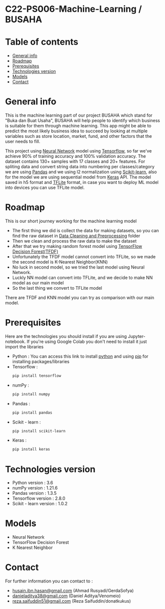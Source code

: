 # C22-PS006-Machine-Learning / BUSAHA

# Table of contents
* [General info](#general-info)
* [Roadmap](#roadmap)
* [Prerequisites](#prerequisites)
* [Technologies version](#technologies-version)
* [Models](#models)
* [Contact](#contact)


# General info
This is the machine learning part of our project BUSAHA which stand for "Buka dan Buat Usaha", BUSAHA will help people to identify which business is suitable for them through machine learning. 
This app might be able to predict the most likely business idea to succeed by looking at multiple variables such as store location, market, fund, and other factors that the user needs to fill.

This project using [Neural Network](https://en.wikipedia.org/wiki/Neural_network) model using [Tensorflow](https://www.tensorflow.org/), so far we've achieve 90% of training accuracy and 100% validation accuracy. The dataset contains 130+ samples with 17 classes and 20+ features. For spliting data and convert string data into numbering per classes/category we are using [Pandas](https://pandas.pydata.org/) and we using l2 normalization using [Scikit-learn](https://scikit-learn.org/stable/modules/generated/sklearn.preprocessing.normalize.html), also for the model we are using sequential model from [Keras](https://keras.io/api/models/sequential/) API. The model saved in h5 format and [TFLite](https://www.tensorflow.org/lite) format, in case you want to deploy ML model into devices you can use TFLite model.

# Roadmap
This is our short journey working for the machine learning model
* The first thing we did is collect the data for making datasets, so you can find the raw dataset in [Data Cleaning and Preprocessing](https://github.com/GerdaSofya/C22-PS006-Machine-Learning/tree/main/Data%20Cleaning%20and%20Preprocessing) folder
* Then we clean and process the raw data to make the dataset
* After that we try making random forest model using [TensorFlow Decision Forest(TFDF)](https://www.tensorflow.org/decision_forests)
* Unfortunately the TFDF model cannot convert into TFLite, so we made the second model is K-Nearest Neighbor(KNN)
* No luck in second model, so we tried the last model using Neural Network.
* Luckly NN model can convert into TFLite, and we decide to make NN model as our main model
* So the last thing we convert to TFLite model

There are TFDF and KNN model you can try as comparison with our main model.

# Prerequisites
Here are the technologies you should install if you are using Jupyter-notebook. If you're using Google Colab you don't need to install it just import the libraries
* Python : You can access this link to install [python](https://www.python.org/downloads/) and using [pip](https://pypi.org/project/pip/) for installing  packages/libraries 
* Tensorflow : 
  ```bash
  pip install tensorflow
* numPy : 
  ```bash
  pip install numpy
* Pandas : 
  ```bash
  pip install pandas
* Scikit - learn : 
  ```bash 
  pip install scikit-learn 
* Keras : 
  ```bash
  pip install keras
# Technologies version
* Python version : 3.6
* numPy version : 1.21.6
* Pandas version : 1.3.5
* Tensorflow version : 2.8.0
* Scikit - learn version : 1.0.2

# Models
* Neural Network 
* TensorFlow Decision Forest
* K Nearest Neighbor
  
# Contact
For further information you can contact to :
- husain.ibn.hasan@gmail.com (Ahmad Rusyadi/GerdaSofya)
- danieladitya38@gmail.com (Daniel Aditya/Venomeio)
- reza.saifuddin51@gmail.com (Reza Saifuddin/donatkukus)

